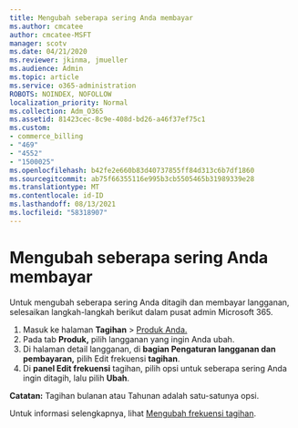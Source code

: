 ```yaml
---
title: Mengubah seberapa sering Anda membayar
ms.author: cmcatee
author: cmcatee-MSFT
manager: scotv
ms.date: 04/21/2020
ms.reviewer: jkinma, jmueller
ms.audience: Admin
ms.topic: article
ms.service: o365-administration
ROBOTS: NOINDEX, NOFOLLOW
localization_priority: Normal
ms.collection: Adm_O365
ms.assetid: 81423cec-8c9e-408d-bd26-a46f37ef75c1
ms.custom:
- commerce_billing
- "469"
- "4552"
- "1500025"
ms.openlocfilehash: b42fe2e660b83d40737855ff84d313c6b7df1860
ms.sourcegitcommit: ab75f66355116e995b3cb5505465b31989339e28
ms.translationtype: MT
ms.contentlocale: id-ID
ms.lasthandoff: 08/13/2021
ms.locfileid: "58318907"
---
```

# <a name="change-how-often-you-pay"></a>Mengubah seberapa sering Anda membayar

Untuk mengubah seberapa sering Anda ditagih dan membayar langganan, selesaikan langkah-langkah berikut dalam pusat admin Microsoft 365.

1. Masuk ke halaman **Tagihan**  >  [Produk Anda.](https://go.microsoft.com/fwlink/p/?linkid=842054)
2. Pada tab **Produk,** pilih langganan yang ingin Anda ubah.
3. Di halaman detail langganan, di **bagian Pengaturan langganan dan pembayaran,** pilih Edit frekuensi **tagihan**.
4. Di **panel Edit frekuensi** tagihan, pilih opsi untuk seberapa sering Anda ingin ditagih, lalu pilih **Ubah**.

**Catatan:** Tagihan bulanan atau Tahunan adalah satu-satunya opsi.

Untuk informasi selengkapnya, lihat [Mengubah frekuensi tagihan](https://docs.microsoft.com/microsoft-365/commerce/billing-and-payments/change-payment-frequency).